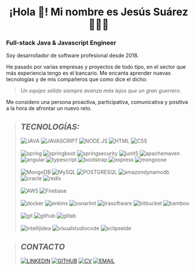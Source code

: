 <p align="center" width="300">
   <h1 align="center">¡Hola 👋! Mi nombre es Jesús Suárez 👨🏻‍💻</h3>
</p>

### **Full-stack Java & Javascript Engineer**

Soy desarrollador de software profesional desde 2018.

He pasado por varias empresas y proyectos de todo tipo, en el sector que más experiencia tengo es el bancario.
Me encanta aprender nuevas tecnologías y de mis compañeros que como dice el dicho:
> *Un equipo sólido siempre avanza más lejos que un gran guerrero.*

Me considero una persona proactiva, participativa, comunicativa y positiva a la hora de afrontar un nuevo reto.

>## *TECNOLOGÍAS:*
>![JAVA](https://img.shields.io/badge/JAVA-%236DB33F?style=for-the-badge&logo=Spring&logoColor=white)
![JAVASCRIPT](https://img.shields.io/badge/JAVASCRIPT-F7DF1E?style=for-the-badge&logo=javascript&logoColor=black)
![NODE.JS](https://img.shields.io/badge/Node.JS-339933?style=for-the-badge&logo=node.js&logoColor=white)
![HTML](https://img.shields.io/badge/HTML-E34F26?style=for-the-badge&logo=html5&logoColor=white)
![CSS](https://img.shields.io/badge/CSS-1572B6?style=for-the-badge&logo=css3&logoColor=white)
</br></br>
![spring](https://img.shields.io/badge/spring-6DB33F?style=for-the-badge&logo=spring&logoColor=white)
![springboot](https://img.shields.io/badge/springboot-6DB33F?style=for-the-badge&logo=springboot&logoColor=white)
![springsecurity](https://img.shields.io/badge/springsecurity-6DB33F?style=for-the-badge&logo=springsecurity&logoColor=white)
![junit5](https://img.shields.io/badge/junit5-4169E1?style=for-the-badge&logo=junit5&logoColor=white)
![apachemaven](https://img.shields.io/badge/maven-C71A36?style=for-the-badge&logo=apachemaven&logoColor=white)
![angular](https://img.shields.io/badge/angular-DD1100?style=for-the-badge&logo=angular&logoColor=white)
![typescript](https://img.shields.io/badge/typescript-3178C6?style=for-the-badge&logo=typescript&logoColor=white)
![bootstrap](https://img.shields.io/badge/bootstrap-7952B3?style=for-the-badge&logo=bootstrap&logoColor=white)
![express](https://img.shields.io/badge/express-000000?style=for-the-badge&logo=express&logoColor=white)
![mongoose](https://img.shields.io/badge/mongoose-880000?style=for-the-badge&logo=mongoose&logoColor=white)
</br></br>
![MongoDB](https://img.shields.io/badge/MongoDB-47A248?style=for-the-badge&logo=mongodb&logoColor=white)
![MySQL](https://img.shields.io/badge/MySQL-4479A1?style=for-the-badge&logo=mysql&logoColor=white)
![POSTGRESQL](https://img.shields.io/badge/POSTGRESQL-4169E1?style=for-the-badge&logo=postgresql&logoColor=white)
![amazondynamodb](https://img.shields.io/badge/amazondynamodb-4053D6?style=for-the-badge&logo=amazondynamodb&logoColor=white)
![oracle](https://img.shields.io/badge/oracle-F80000?style=for-the-badge&logo=oracle&logoColor=white)
![redis](https://img.shields.io/badge/redis-DC382D?style=for-the-badge&logo=redis&logoColor=white)
</br></br>
>![AWS](https://img.shields.io/badge/AWS-232F3E?style=for-the-badge&logo=amazon-aws&logoColor=white)
![Firebase](https://img.shields.io/badge/Firebase-FFCA28?style=for-the-badge&logo=firebase&logoColor=black)
</br></br>
>![docker](https://img.shields.io/badge/docker-2496ED?style=for-the-badge&logo=docker&logoColor=white)
![jenkins](https://img.shields.io/badge/jenkins-FFCA28?style=for-the-badge&logo=jenkins&logoColor=black)
![sonarlint](https://img.shields.io/badge/sonarlint-CB2029?style=for-the-badge&logo=sonarlint)
![jirasoftware](https://img.shields.io/badge/jira-0052CC?style=for-the-badge&logo=jirasoftware)
![bitbucket](https://img.shields.io/badge/bitbucket-0052CC?style=for-the-badge&logo=bitbucket)
![bamboo](https://img.shields.io/badge/bamboo-0052CC?style=for-the-badge&logo=bamboo)
</br></br>
>![git](https://img.shields.io/badge/git-F05032?style=for-the-badge&logo=git&logoColor=white)
![github](https://img.shields.io/badge/github-181717?style=for-the-badge&logo=github)
![gitlab](https://img.shields.io/badge/gitlab-FC6D26?style=for-the-badge&logo=gitlab)
</br></br>
>![intellijidea](https://img.shields.io/badge/intellijidea-000000?style=for-the-badge&logo=intellijidea&logoColor=white)
![visualstudiocode](https://img.shields.io/badge/visualstudiocode-007ACC?style=for-the-badge&logo=visualstudiocode)
![eclipseide](https://img.shields.io/badge/eclipse-2C2255?style=for-the-badge&logo=eclipseide)


>## *CONTACTO*
>[![LINKEDIN](https://img.shields.io/badge/LINKEDIN-blue?logo=linkedin)](https://www.linkedin.com/in/jesussuarezlopez/)
[![GITHUB](https://img.shields.io/badge/GITHUB-black?logo=GitHub)](https://github.com/jsuarez1994)
[![CV](https://img.shields.io/badge/CV-%23FF0000?logo=adobe)](https://me.iculum.com/cv/jesussuarez/jesussuarezlopez)
[![EMAIL](https://img.shields.io/badge/jesus1994sl@gmail.com-EA4335?logo=gmail&logoColor=white)](mailto:jesus1994sl@gmail.com)
